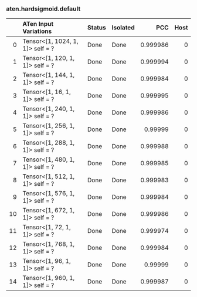 ### aten.hardsigmoid.default
|    | ATen Input Variations            | Status   | Isolated   |      PCC |   Host |
|---:|:---------------------------------|:---------|:-----------|---------:|-------:|
|  0 | Tensor<[1, 1024, 1, 1]> self = ? | Done     | Done       | 0.999986 |      0 |
|  1 | Tensor<[1, 120, 1, 1]> self = ?  | Done     | Done       | 0.999994 |      0 |
|  2 | Tensor<[1, 144, 1, 1]> self = ?  | Done     | Done       | 0.999984 |      0 |
|  3 | Tensor<[1, 16, 1, 1]> self = ?   | Done     | Done       | 0.999995 |      0 |
|  4 | Tensor<[1, 240, 1, 1]> self = ?  | Done     | Done       | 0.999986 |      0 |
|  5 | Tensor<[1, 256, 1, 1]> self = ?  | Done     | Done       | 0.99999  |      0 |
|  6 | Tensor<[1, 288, 1, 1]> self = ?  | Done     | Done       | 0.999988 |      0 |
|  7 | Tensor<[1, 480, 1, 1]> self = ?  | Done     | Done       | 0.999985 |      0 |
|  8 | Tensor<[1, 512, 1, 1]> self = ?  | Done     | Done       | 0.999983 |      0 |
|  9 | Tensor<[1, 576, 1, 1]> self = ?  | Done     | Done       | 0.999984 |      0 |
| 10 | Tensor<[1, 672, 1, 1]> self = ?  | Done     | Done       | 0.999986 |      0 |
| 11 | Tensor<[1, 72, 1, 1]> self = ?   | Done     | Done       | 0.999974 |      0 |
| 12 | Tensor<[1, 768, 1, 1]> self = ?  | Done     | Done       | 0.999984 |      0 |
| 13 | Tensor<[1, 96, 1, 1]> self = ?   | Done     | Done       | 0.99999  |      0 |
| 14 | Tensor<[1, 960, 1, 1]> self = ?  | Done     | Done       | 0.999987 |      0 |

